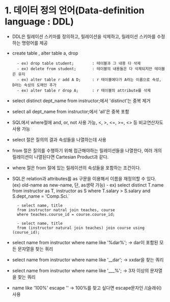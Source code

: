 # 1. 데이터 정의 언어(Data-definition language : DDL)
- DDL은 릴레이션 스키마를 정의하고, 릴레이션을 삭제하고, 릴레이션 스키마를 수정하는 명령어를 제공
- create table , alter table a, drop

        - ex) drop table student;        : 테이블과 그 내용 다 삭제
        - ex) delete from student;       : 테이블의 내용들은 다 삭제되지만 테이블은 유지
        - ex) alter table r add A D;     : r 테이블에다가 A라는 이름으로 속성, D라는 속성의 도메인 추가
        - ex) alter table r drop A;      : r 테이블의 attribute를 삭제

- select distinct dept_name from instructor;에서 'distinct'는 중복 제거
- select all dept_name from instructor;에서 'all'은 중복 포함

- SQL에서 where절에 and, or, not 사용 가능, <, >, <=, >=, <> 등 비교연산자도 사용 가능

- select 절은 질의의 결과 속성들을 나열하는데 사용
- from 절은 질의를 수행하기 위해 접근해야하는 릴레이션들을 나열한다, 여러 개의 릴레이션이 나열된다면 Cartesian Product과 같다.
- where 절은 from 절에 있는 릴레이션의 속성들을 포함하는 조건이다.

- SQL은 relation과 attributes를 as 구문을 이용해서 이름을 재정의할 수 있다. (ex) old-name as new-name, 단, as생략 가능)
        - ex) select distinct T.name
        from instructor as T, instructor as S
        where T.salary > S.salary and S.dept_name = 'Comp.Sci.`

        - select name, title
        from instructor natral join teaches, course
        where teaches.course_id = course.course_id;

        - select name, title
        from (instructor natural join teaches) join course using (course_id);

- select name
from instructor
where name like '%dar%'; -> dar이 포함된 모든 문자열을 찾는 쿼리

- select name
from instructor
where name like '__dar'; -> xxdar을 찾는 쿼리

- select name
from instructor
where name like '___%'; -> 3자 이상의 문자열을 찾는 쿼리

- name like '100\%' escape '\' -> 100%를 찾고 싶다면 escape문자인 /(슬래쉬) 사용